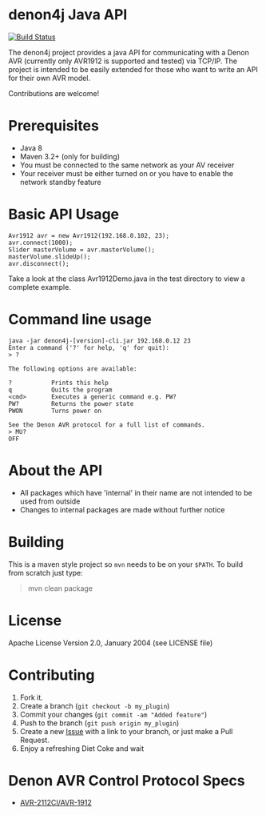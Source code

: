 # denon4j Java API

[![Build Status](https://travis-ci.org/stheves/denon4j.svg?branch=master)](https://travis-ci.org/stheves/denon4j)

The denon4j project provides a java API for communicating with a Denon AVR (currently only AVR1912 is supported and tested)
via TCP/IP. The project is intended to be easily extended for those who want to write an API for their own AVR model.

Contributions are welcome!

# Prerequisites

- Java 8
- Maven 3.2+ (only for building)
- You must be connected to the same network as your AV receiver
- Your receiver must be either turned on or you have to enable the network standby feature

# Basic API Usage

```
Avr1912 avr = new Avr1912(192.168.0.102, 23);
avr.connect(1000);
Slider masterVolume = avr.masterVolume();
masterVolume.slideUp();
avr.disconnect();
```

Take a look at the class Avr1912Demo.java in the test directory to view a complete example.

# Command line usage

```
java -jar denon4j-[version]-cli.jar 192.168.0.12 23
Enter a command ('?' for help, 'q' for quit):
> ?

The following options are available:

?			Prints this help
q			Quits the program
<cmd>		Executes a generic command e.g. PW?
PW?			Returns the power state
PWON		Turns power on

See the Denon AVR protocol for a full list of commands.
> MU?
OFF
```

# About the API

- All packages which have 'internal' in their name are not intended to be used from outside
- Changes to internal packages are made without further notice

# Building

This is a maven style project so `mvn` needs to be on your `$PATH`. To build
from scratch just type:

> mvn clean package

# License

Apache License Version 2.0, January 2004 (see LICENSE file)

# Contributing

1. Fork it.
2. Create a branch (`git checkout -b my_plugin`)
3. Commit your changes (`git commit -am "Added feature"`)
4. Push to the branch (`git push origin my_plugin`)
5. Create a new [Issue](https://github.com/sath1982/denon4j/issues/new) with a link to your branch, or just make a Pull Request.
6. Enjoy a refreshing Diet Coke and wait

# Denon AVR Control Protocol Specs

- [AVR-2112CI/AVR-1912](denon-avr-1912-protokoll.pdf)
